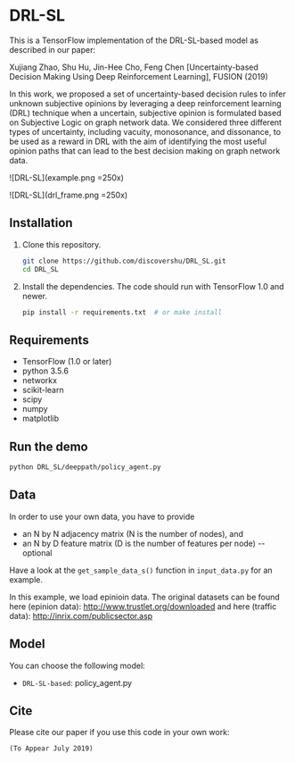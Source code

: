 # DRL-SL

This is a TensorFlow implementation of the DRL-SL-based model as described in our paper:
 
Xujiang Zhao, Shu Hu, Jin-Hee Cho, Feng Chen  [Uncertainty-based Decision Making Using Deep Reinforcement Learning], FUSION (2019)

In this work, we proposed a set of uncertainty-based decision
rules to infer unknown subjective opinions by leveraging
a deep reinforcement learning (DRL) technique when a uncertain,
subjective opinion is formulated based on Subjective
Logic on graph network data. We considered three different
types of uncertainty, including vacuity, monosonance, and
dissonance, to be used as a reward in DRL with the aim of
identifying the most useful opinion paths that can lead to the
best decision making on graph network data.

![DRL-SL](example.png =250x)

![DRL-SL](drl_frame.png =250x)


## Installation

1. Clone this repository.
   ```sh
   git clone https://github.com/discovershu/DRL_SL.git
   cd DRL_SL
   ```

2. Install the dependencies. The code should run with TensorFlow 1.0 and newer.
   ```sh
   pip install -r requirements.txt  # or make install
   ```

## Requirements
* TensorFlow (1.0 or later)
* python 3.5.6
* networkx
* scikit-learn
* scipy
* numpy
* matplotlib

## Run the demo

```bash
python DRL_SL/deeppath/policy_agent.py
```

## Data

In order to use your own data, you have to provide 
* an N by N adjacency matrix (N is the number of nodes), and
* an N by D feature matrix (D is the number of features per node) -- optional

Have a look at the `get_sample_data_s()` function in `input_data.py` for an example.

In this example, we load epinioin data. The original datasets can be found here (epinion data): http://www.trustlet.org/downloaded and here (traffic data): http://inrix.com/publicsector.asp


## Model

You can choose the following model: 
* `DRL-SL-based`: policy_agent.py

## Cite

Please cite our paper if you use this code in your own work:

```
(To Appear July 2019)
```
